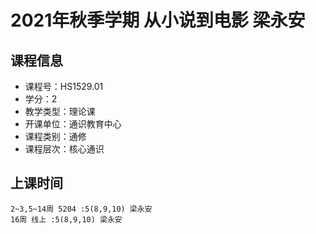 # 2021年秋季学期 从小说到电影 梁永安






## 课程信息

- 课程号：HS1529.01
- 学分：2
- 教学类型：理论课
- 开课单位：通识教育中心
- 课程类别：通修
- 课程层次：核心通识

## 上课时间

```
2~3,5~14周 5204 :5(8,9,10) 梁永安
16周 线上 :5(8,9,10) 梁永安
```

